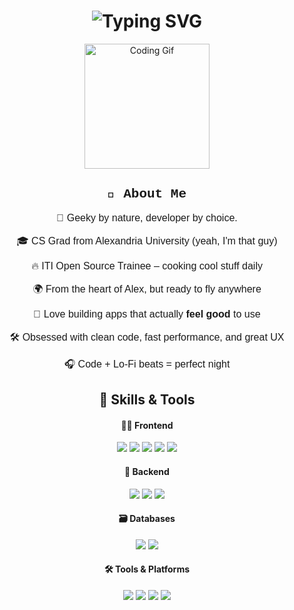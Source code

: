 
<h1 align="center">
  <img src="https://readme-typing-svg.herokuapp.com?font=Fira+Code&size=30&pause=1000&center=true&vCenter=true&width=800&lines=Hey+there!+I'm+Karim+Mustafa+%E2%9D%A4%EF%B8%8F;Full+Stack+Developer+%F0%9F%94%A5;Open+Source+Contributor+%F0%9F%A7%91%E2%80%8D%F0%9F%92%BB;Tech+Lover+%E2%9C%A8" alt="Typing SVG" />
</h1>




<div align="center">
  <img src="https://media.giphy.com/media/QssGEmpkyEOhBCb7e1/giphy.gif" width="200" alt="Coding Gif" />
</div>



<div align="center">

<h2 style="font-family: 'Courier New', Courier, monospace;">👾 About Me</h2>

<p style="font-family: 'Comic Sans MS', cursive, sans-serif; font-size: 16px;">
🧠 Geeky by nature, developer by choice.
</p>

<p style="font-family: 'Comic Sans MS', cursive, sans-serif; font-size: 16px;">
🎓 CS Grad from Alexandria University (yeah, I'm that guy)
</p>

<p style="font-family: 'Comic Sans MS', cursive, sans-serif; font-size: 16px;">
🔥 ITI Open Source Trainee – cooking cool stuff daily
</p>

<p style="font-family: 'Comic Sans MS', cursive, sans-serif; font-size: 16px;">
🌍 From the heart of Alex, but ready to fly anywhere
</p>

<p style="font-family: 'Comic Sans MS', cursive, sans-serif; font-size: 16px;">
🎯 Love building apps that actually <b>feel good</b> to use
</p>

<p style="font-family: 'Comic Sans MS', cursive, sans-serif; font-size: 16px;">
🛠️ Obsessed with clean code, fast performance, and great UX
</p>

<p style="font-family: 'Comic Sans MS', cursive, sans-serif; font-size: 16px;">
🎧 Code + Lo-Fi beats = perfect night
</p>

</div>




<div align="center">

## 🧠 Skills & Tools

<!-- Frontend -->
<h4>👨‍🎨 Frontend</h4>
<img src="https://img.shields.io/badge/React-61DAFB?style=for-the-badge&logo=react&logoColor=black" />
<img src="https://img.shields.io/badge/Next.js-000000?style=for-the-badge&logo=nextdotjs&logoColor=white" />
<img src="https://img.shields.io/badge/Angular-DD0031?style=for-the-badge&logo=angular&logoColor=white" />
<img src="https://img.shields.io/badge/Tailwind-38B2AC?style=for-the-badge&logo=tailwindcss&logoColor=white" />
<img src="https://img.shields.io/badge/Bootstrap-7952B3?style=for-the-badge&logo=bootstrap&logoColor=white" />

<!-- Backend -->
<h4>🧩 Backend</h4>
<img src="https://img.shields.io/badge/Node.js-339933?style=for-the-badge&logo=nodedotjs&logoColor=white" />
<img src="https://img.shields.io/badge/Express.js-000000?style=for-the-badge&logo=express&logoColor=white" />
<img src="https://img.shields.io/badge/NestJS-E0234E?style=for-the-badge&logo=nestjs&logoColor=white" />

<!-- Databases -->
<h4>🗃️ Databases</h4>
<img src="https://img.shields.io/badge/MongoDB-47A248?style=for-the-badge&logo=mongodb&logoColor=white" />
<img src="https://img.shields.io/badge/MySQL-4479A1?style=for-the-badge&logo=mysql&logoColor=white" />

<!-- Tools -->
<h4>🛠️ Tools & Platforms</h4>
<img src="https://img.shields.io/badge/Git-F05032?style=for-the-badge&logo=git&logoColor=white" />
<img src="https://img.shields.io/badge/Linux-FCC624?style=for-the-badge&logo=linux&logoColor=black" />
<img src="https://img.shields.io/badge/WordPress-21759B?style=for-the-badge&logo=wordpress&logoColor=white" />
<img src="https://img.shields.io/badge/Joomla-5091CD?style=for-the-badge&logo=joomla&logoColor=white" />

</div>

